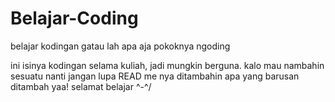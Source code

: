 # Belajar-Coding
belajar kodingan gatau lah apa aja pokoknya ngoding

ini isinya kodingan selama kuliah, jadi mungkin berguna. kalo mau nambahin sesuatu nanti jangan lupa READ me nya ditambahin apa yang barusan ditambah yaa!
selamat belajar ^-^/
